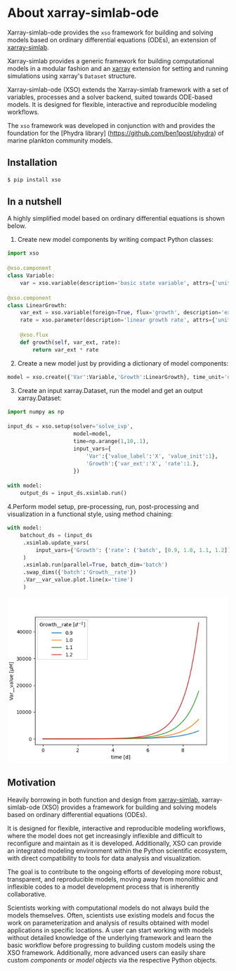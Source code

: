 # About xarray-simlab-ode

Xarray-simlab-ode provides the `xso` framework for building and solving models based on ordinary differential equations 
(ODEs), an extension of [xarray-simlab](https://github.com/xarray-contrib/xarray-simlab).

Xarray-simlab provides a generic framework for building computational models in a modular fashion and an [xarray](http://xarray.pydata.org/) extension for setting and running simulations using xarray's `Dataset` structure.

Xarray-simlab-ode (XSO) extends the Xarray-simlab framework with a set of variables, processes and a solver backend, 
suited towards ODE-based models. It is designed for flexible, interactive and reproducible modeling workflows.

The `xso` framework was developed in conjunction with and provides the foundation for the [Phydra library]
(https://github.com/ben1post/phydra) of marine plankton community models.

## Installation

```bash
$ pip install xso
```

## In a nutshell

A highly simplified model based on ordinary differential equations is shown below.
1. Create new model components by writing compact Python classes:
```python
import xso

@xso.component
class Variable:
    var = xso.variable(description='basic state variable', attrs={'units':'µM'})

@xso.component
class LinearGrowth:
    var_ext = xso.variable(foreign=True, flux='growth', description='external state variable')
    rate = xso.parameter(description='linear growth rate', attrs={'units':'$d^{-1}$'})

    @xso.flux
    def growth(self, var_ext, rate):
        return var_ext * rate
```
2. Create a new model just by providing a dictionary of model components:

```python
model = xso.create({'Var':Variable,'Growth':LinearGrowth}, time_unit='d')
```
3. Create an input xarray.Dataset, run the model and get an output xarray.Dataset:

```python
import numpy as np

input_ds = xso.setup(solver='solve_ivp',
                     model=model,
                     time=np.arange(1,10,.1),
                     input_vars={
                         'Var':{'value_label':'X', 'value_init':1},
                         'Growth':{'var_ext':'X', 'rate':1.},
                     })

with model:
    output_ds = input_ds.xsimlab.run()
```
4.Perform model setup, pre-processing, run, post-processing and visualization in a functional style, using method chaining:
```python
with model:
    batchout_ds = (input_ds
     .xsimlab.update_vars(
         input_vars={'Growth': {'rate': ('batch', [0.9, 1.0, 1.1, 1.2])}}
     )
     .xsimlab.run(parallel=True, batch_dim='batch')
     .swap_dims({'batch':'Growth__rate'})
     .Var__var_value.plot.line(x='time')
     )
```

![plot](_static/GrowthRate_BatchOut.png)

## Motivation

Heavily borrowing in both function and design from [xarray-simlab](https://xarray-simlab.readthedocs.io/en/latest/), 
xarray-simlab-ode (XSO) provides a framework for building and solving models based on ordinary differential 
equations (ODEs). 

It is designed for flexible, interactive and reproducible modeling workflows, where the model does 
not get increasingly inflexible and difficult to reconfigure and maintain as it is developed. Additionally, XSO can 
provide an integrated modeling environment within the Python scientific ecosystem, with direct compatibility to 
tools for data analysis and visualization.

The goal is to contribute to the ongoing efforts of developing more robust, transparent, and reproducible models, 
moving away from monolithic and inflexible codes to a model development process that is inherently collaborative.

Scientists working with computational models do not always build the models themselves. Often, scientists use 
existing models and focus the work on parameterization and analysis of results obtained with model applications in 
specific locations. A user can start working with models without detailed knowledge of the underlying framework and 
learn the basic workflow before progressing to building custom models using the XSO framework. Additionally, more 
advanced users can easily share custom _components_ or _model objects_ via the respective Python objects. 

